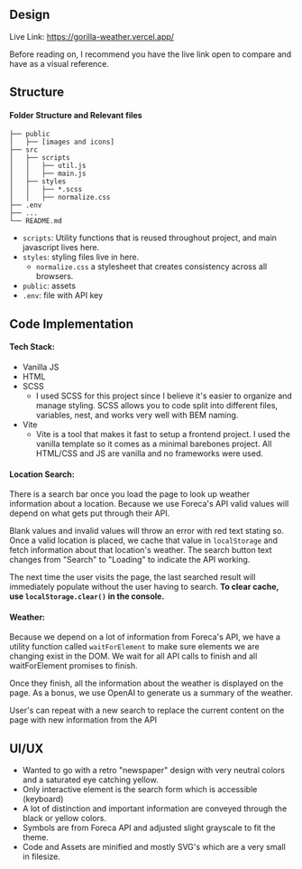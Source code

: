 ## Design
Live Link: https://gorilla-weather.vercel.app/

Before reading on, I recommend you have the live link open to compare and have as a visual reference.

## Structure
#### Folder Structure and Relevant files
```
├── public
│   ├── [images and icons]
├── src
│   ├── scripts
│   │   ├── util.js
│   │   ├── main.js
│   ├── styles
│   │   ├── *.scss
│   │   ├── normalize.css
├── .env
├── ...
└── README.md
```

- `scripts`: Utility functions that is reused throughout project, and main javascript lives here.
- `styles`: styling files live in here.
	- `normalize.css` a stylesheet that creates consistency across all browsers.
- `public`: assets
- `.env`: file with API key

## Code Implementation 
#### Tech Stack:
- Vanilla JS
- HTML
- SCSS
	- I used SCSS for this project since I believe it's easier to organize and manage styling. SCSS allows you to code split into different files, variables, nest, and works very well with BEM naming. 
- Vite
	- Vite is a tool that makes it fast to setup a frontend project. I used the vanilla template so it comes as a minimal barebones project. All HTML/CSS and JS are vanilla and no frameworks were used.

#### Location Search:
There is a search bar once you load the page to look up weather information about a location. Because we use Foreca's API valid values will depend on what gets put through their API. 

Blank values and invalid values will throw an error with red text stating so. Once a valid location is placed, we cache that value in `localStorage` and fetch information about that location's weather. The search button text changes from "Search" to "Loading" to indicate the API working. 

The next time the user visits the page, the last searched result will immediately populate without the user having to search. **To clear cache, use `localStorage.clear()` in the console.**

#### Weather:
Because we depend on a lot of information from Foreca's API, we have a utility function called `waitForElement`  to make sure elements we are changing exist in the DOM. We wait for all API calls to finish and all waitForElement promises to finish. 

Once they finish, all the information about the weather is displayed on the page. As a bonus, we use OpenAI to generate us a summary of the weather.

User's can repeat with a new search to replace the current content on the page with new information from the API


## UI/UX
- Wanted to go with a retro "newspaper" design with very neutral colors and a saturated eye catching yellow.
- Only interactive element is the search form which is accessible (keyboard)
- A lot of distinction and important information are conveyed through the black or yellow colors.
- Symbols are from Foreca API and adjusted slight grayscale to fit the theme.
- Code and Assets are minified and mostly SVG's which are a very small in filesize.
